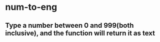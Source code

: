 # num-to-eng
## Type a number between 0 and 999(both inclusive), and the function will return it as text
